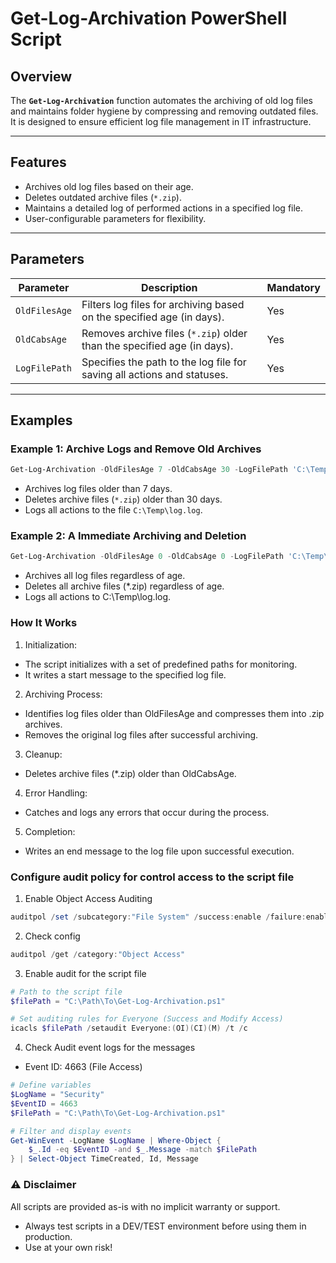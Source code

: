 # Get-Log-Archivation PowerShell Script

## Overview
The **`Get-Log-Archivation`** function automates the archiving of old log files and maintains folder hygiene by compressing and removing outdated files. It is designed to ensure efficient log file management in IT infrastructure.

---

## Features
- Archives old log files based on their age.
- Deletes outdated archive files (`*.zip`).
- Maintains a detailed log of performed actions in a specified log file.
- User-configurable parameters for flexibility.

---

## Parameters
| Parameter       | Description                                                                 | Mandatory |
|-----------------|-----------------------------------------------------------------------------|-----------|
| `OldFilesAge`   | Filters log files for archiving based on the specified age (in days).       | Yes       |
| `OldCabsAge`    | Removes archive files (`*.zip`) older than the specified age (in days).     | Yes       |
| `LogFilePath`   | Specifies the path to the log file for saving all actions and statuses.     | Yes       |

---

## Examples

### Example 1: Archive Logs and Remove Old Archives
```powershell
Get-Log-Archivation -OldFilesAge 7 -OldCabsAge 30 -LogFilePath 'C:\Temp\log.log'
```

- Archives log files older than 7 days.
- Deletes archive files (`*.zip`) older than 30 days.
- Logs all actions to the file `C:\Temp\log.log`.

### Example 2: A Immediate Archiving and Deletion
```powershell
Get-Log-Archivation -OldFilesAge 0 -OldCabsAge 0 -LogFilePath 'C:\Temp\log.log'
```

- Archives all log files regardless of age.
- Deletes all archive files (*.zip) regardless of age.
- Logs all actions to C:\Temp\log.log.

### How It Works

1. Initialization:
  - The script initializes with a set of predefined paths for monitoring.
  - It writes a start message to the specified log file.

2. Archiving Process:
  - Identifies log files older than OldFilesAge and compresses them into .zip archives.
  - Removes the original log files after successful archiving.

3. Cleanup:
  - Deletes archive files (*.zip) older than OldCabsAge.

4. Error Handling:
  - Catches and logs any errors that occur during the process.

5. Completion:
  - Writes an end message to the log file upon successful execution.

### Configure audit policy for control access to the script file

1. Enable Object Access Auditing
```powershell
auditpol /set /subcategory:"File System" /success:enable /failure:enable
```

2. Check config
```powershell
auditpol /get /category:"Object Access"
```

3. Enable audit for the script file
```powershell
# Path to the script file
$filePath = "C:\Path\To\Get-Log-Archivation.ps1"

# Set auditing rules for Everyone (Success and Modify Access)
icacls $filePath /setaudit Everyone:(OI)(CI)(M) /t /c
```

4. Check Audit event logs for the messages

- Event ID: 4663 (File Access)

```powershell
# Define variables
$LogName = "Security"
$EventID = 4663
$FilePath = "C:\Path\To\Get-Log-Archivation.ps1"

# Filter and display events
Get-WinEvent -LogName $LogName | Where-Object {
    $_.Id -eq $EventID -and $_.Message -match $FilePath
} | Select-Object TimeCreated, Id, Message

```

### ⚠️ Disclaimer

 All scripts are provided as-is with no implicit warranty or support.

- Always test scripts in a DEV/TEST environment before using them in production.
- Use at your own risk!